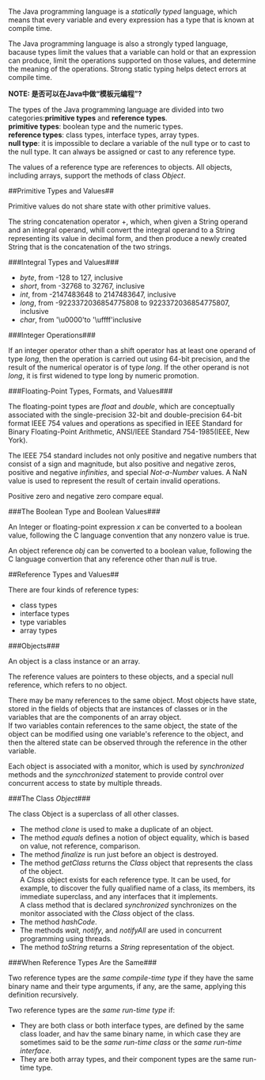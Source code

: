 The Java programming language is a *statically typed* language, which means that every variable and every expression has a type that is known at compile time.

The Java programming language is also a strongly typed language, bacause types limit the values that a variable can hold or that an expression can produce, limit the operations supported on those values, and determine the meaning of the operations. Strong static typing helps detect errors at compile time.

**NOTE: 是否可以在Java中做“模板元编程”?**

The types of the Java programming language are divided into two categories:**primitive types** and **reference types**.  
**primitive types**: boolean type and the numeric types.  
**reference types**: class types, interface types, array types.  
**null type**: it is impossible to declare a variable of the null type or to cast to the null type. It can always be assigned or cast to any reference type. 

The values of a reference type are references to objects. All objects, including arrays, support the methods of class *Object*.

##Primitive Types and Values##

Primitive values do not share state with other primitive values.

The string concatenation operator +, which, when given a String operand and an integral operand, whill convert the integral operand to a String representing its value in decimal form, and then produce a newly created String that is the concatenation of the two strings.

###Integral Types and Values###

- *byte*, from -128 to 127, inclusive
- *short*, from -32768 to 32767, inclusive
- *int*, from -2147483648 to 2147483647, inclusive
- *long*, from -9223372036854775808 to 9223372036854775807, inclusive
- *char*, from '\u0000'to '\uffff'inclusive

###Integer Operations###

If an integer operator other than a shift operator has at least one operand of type *long*, then the operation is carried out using 64-bit precision, and the result of the numerical operator is of type *long*. If the other operand is not *long*, it is first widened to type long by numeric promotion.

###Floating-Point Types, Formats, and Values###

The floating-point types are *float* and *double*, which are conceptually associated with the single-precision 32-bit and double-precision 64-bit format IEEE 754 values and operations as specified in IEEE Standard for Binary Floating-Point Arithmetic, ANSI/IEEE Standard 754-1985(IEEE, New York).

The IEEE 754 standard includes not only positive and negative numbers that consist of a sign and magnitude, but also positive and negative zeros, positive and negative *infinities*, and special *Not-a-Number* values. A NaN value is used to represent the result of certain invalid operations.

Positive zero and negative zero compare equal.

###The Boolean Type and Boolean Values###

An Integer or floating-point expression *x* can be converted to a boolean value, following the C language convention that any nonzero value is true.

An object reference *obj* can be converted to a boolean value, following the C language convertion that any reference other than *null* is true.

##Reference Types and Values##

There are four kinds of reference types:

- class types
- interface types
- type variables
- array types

###Objects###

An object is a class instance or an array.

The reference values are pointers to these objects, and a special null reference, which refers to no object.

There may be many references to the same object. Most objects have state, stored in the fields of objects that are instances of classes or in the variables that are the components of an array object.  
If two variables contain references to the same object, the state of the object can be modified using one variable's reference to the object, and then the altered state can be observed through the reference in the other variable.

Each object is associated with a monitor, which is used by *synchronized* methods and the *syncchronized* statement to provide control over concurrent access to state by multiple threads.

###The Class *Object*###

The class Object is a superclass of all other classes.

- The method *clone* is used to make a duplicate of an object.
- The method *equals* defines a notion of object equality, which is based on value, not reference, comparison.
- The method *finalize* is run just before an object is destroyed.
- The method *getClass* returns the *Class* object that represents the class of the object.  
A *Class* object exists for each reference type. It can be used, for example, to discover the fully qualified name of a class, its members, its immediate superclass, and any interfaces that it implements.  
A class method that is declared *synchronized* synchronizes on the monitor associated with the *Class* object of the class.
- The method *hashCode*.
- The methods *wait,* *notify*, and *notifyAll* are used in concurrent programming using threads.
- The method *toString* returns a *String* representation of the object.

###When Reference Types Are the Same###

Two reference types are the *same compile-time type* if they have the same binary name and their type arguments, if any, are the same, applying this definition recursively.

Two reference types are the *same run-time type* if:

- They are both class or both interface types, are defined by the same class loader, and hav the same binary name, in which case they are sometimes said to be the *same run-time class* or the *same run-time interface*.
- They are both array types, and their component types are the same run-time type.

